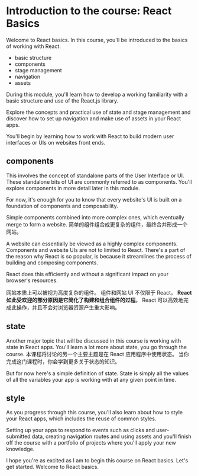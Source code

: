 # Introduction to the course: React Basics

Welcome to React basics. In this course, you'll be introduced to the basics of working with React. 

- basic structure
- components
- stage management
- navigation
- assets

During this module, you'll learn how to develop a working familiarity with a basic structure and use of the React.js library.


Explore the concepts and practical use of state and stage management and discover how to set up navigation and make use of assets in your React apps. 

You'll begin by learning how to work with React to build modern user interfaces or UIs on websites front ends. 

## components

This involves the concept of standalone parts of the User Interface or UI. These standalone bits of UI are commonly referred to as components. You'll explore components in more detail later in this module.

For now, it's enough for you to know that every website's UI is built on a foundation of components and composability. 

Simple components combined into more complex ones, which eventually merge to form a website. 
简单的组件组合成更复杂的组件，最终合并形成一个网站。

A website can essentially be viewed as a highly complex components. Components and website UIs are not to limited to React. There's a part of the reason why React is so popular, is because it streamlines the process of building and composing components. 

React does this efficiently and without a significant impact on your browser's resources.

网站本质上可以被视为高度复杂的组件。 组件和网站 UI 不仅限于 React。 **React 如此受欢迎的部分原因是它简化了构建和组合组件的过程**。
React 可以高效地完成此操作，并且不会对浏览器资源产生重大影响。

## state

Another major topic that will be discussed in this course is working with state in React apps. You'll learn a lot more about state, you go through the course. 
本课程将讨论的另一个主要主题是在 React 应用程序中使用状态。 当你完成这门课程时，你会学到更多关于状态的知识。

But for now here's a simple definition of state. State is simply all the values of all the variables your app is working with at any given point in time. 

## style

As you progress through this course, you'll also learn about how to style your React apps, which includes the reuse of common styles.

Setting up your apps to respond to events such as clicks and user-submitted data, creating navigation routes and using assets and you'll finish off the course with a portfolio of projects where you'll apply your new knowledge. 
 
I hope you're as excited as I am to begin this course on React basics. Let's get started.
Welcome to React basics.